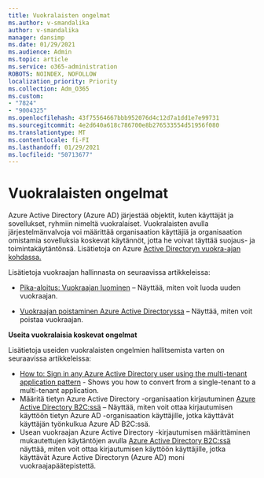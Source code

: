 ```yaml
---
title: Vuokralaisten ongelmat
ms.author: v-smandalika
author: v-smandalika
manager: dansimp
ms.date: 01/29/2021
ms.audience: Admin
ms.topic: article
ms.service: o365-administration
ROBOTS: NOINDEX, NOFOLLOW
localization_priority: Priority
ms.collection: Adm_O365
ms.custom:
- "7824"
- "9004325"
ms.openlocfilehash: 43f75564667bbb952076d4c12d7a1dd1e7e99731
ms.sourcegitcommit: 4e2d640a618c786700e8b276533554d51956f080
ms.translationtype: MT
ms.contentlocale: fi-FI
ms.lasthandoff: 01/29/2021
ms.locfileid: "50713677"
---
```

# <a name="issues-with-tenants"></a>Vuokralaisten ongelmat

Azure Active Directory (Azure AD) järjestää objektit, kuten käyttäjät ja sovellukset, ryhmiin nimeltä vuokralaiset. Vuokralaisten avulla järjestelmänvalvoja voi määrittää organisaation käyttäjiä ja organisaation omistamia sovelluksia koskevat käytännöt, jotta he voivat täyttää suojaus- ja toimintakäytäntönsä. Lisätietoja on Azure [Active Directoryn vuokra-ajan kohdassa.](https://docs.microsoft.com/azure/active-directory/develop/single-and-multi-tenant-apps)

Lisätietoja vuokraajan hallinnasta on seuraavissa artikkeleissa:

- [Pika-aloitus: Vuokraajan luominen](https://docs.microsoft.com/azure/active-directory/develop/quickstart-create-new-tenant) – Näyttää, miten voit luoda uuden vuokraajan.

- [Vuokraajan poistaminen Azure Active Directoryssa](https://docs.microsoft.com/azure/active-directory/enterprise-users/directory-delete-howto) – Näyttää, miten voit poistaa vuokraajan.

**Useita vuokralaisia koskevat ongelmat**

Lisätietoja useiden vuokralaisten ongelmien hallitsemista varten on seuraavissa artikkeleissa:

- [How to: Sign in any Azure Active Directory user using the multi-tenant application pattern](https://docs.microsoft.com/azure/active-directory/develop/howto-convert-app-to-be-multi-tenant) - Shows you how to convert from a single-tenant to a multi-tenant application.
- Määritä tietyn Azure Active Directory -organisaation kirjautuminen [Azure Active Directory B2C:ssä](https://docs.microsoft.com/azure/active-directory-b2c/identity-provider-azure-ad-single-tenant?pivots=b2c-user-flow) – Näyttää, miten voit ottaa kirjautumisen käyttöön tietyn Azure AD -organisaation käyttäjille, jotka käyttävät käyttäjän työnkulkua Azure AD B2C:ssä.
- Usean vuokraajan Azure Active Directory -kirjautumisen määrittäminen mukautettujen käytäntöjen avulla [Azure Active Directory B2C:ssä](https://docs.microsoft.com/azure/active-directory-b2c/identity-provider-azure-ad-multi-tenant?pivots=b2c-custom-policy) näyttää, miten voit ottaa kirjautumisen käyttöön käyttäjille, jotka käyttävät Azure Active Directoryn (Azure AD) moni vuokraajapäätepistettä.






